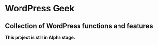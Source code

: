 # WordPress Geek #

## Collection of WordPress functions and features ##

**This project is still in Alpha stage.**
